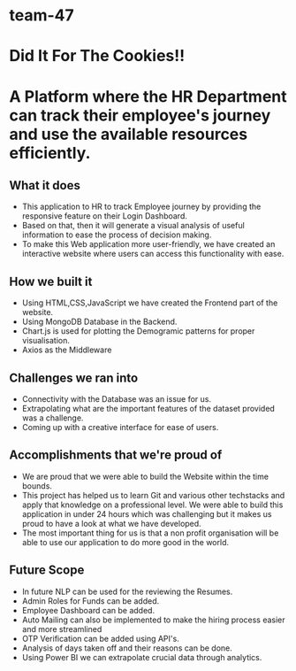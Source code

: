 # team-47
# Did It For The Cookies!!

# A Platform where the HR Department can track their employee's journey and use the available resources efficiently.


## What it does

- This application to HR to track Employee journey by providing the responsive feature on their Login Dashboard.
- Based on that, then it will generate a visual analysis of useful information to ease the process of decision making. 
- To make this Web application more user-friendly, we have created an interactive website where users can access this functionality with ease. 

## How we built it

- Using HTML,CSS,JavaScript we have created the Frontend part of the website.
- Using MongoDB Database in the Backend.
- Chart.js is used for plotting the Demogramic patterns for proper visualisation.
- Axios as the Middleware

## Challenges we ran into

- Connectivity with the Database was an issue for us.
- Extrapolating what are the important features of the dataset provided was a challenge.
- Coming up with a creative interface for ease of users.

## Accomplishments that we're proud of
- We are proud that we were able to build the Website within the time bounds.
- This project has helped us to learn Git and various other techstacks and apply that knowledge on a professional level. We were able to build this application in under 24 hours which was challenging but it makes us proud to have a look at what we have developed. 
- The most important thing for us is that a non profit organisation will be able to use our application to do more good in the world.

## Future Scope

- In future NLP can be used for the reviewing the Resumes. 
- Admin Roles for Funds can be added.
- Employee Dashboard can be added.
- Auto Mailing can also be implemented to make the hiring process easier and more streamlined
- OTP Verification can be added using API's.
- Analysis of days taken off and their reasons can be done.
- Using Power BI we can extrapolate crucial data through analytics.
